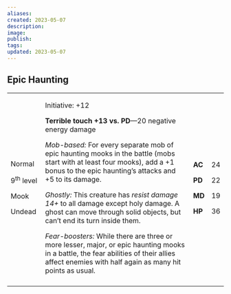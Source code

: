 ```yaml
---
aliases: 
created: 2023-05-07
description: 
image: 
publish: 
tags: 
updated: 2023-05-07
---
```


## Epic Haunting

<table>
<colgroup>
<col style="width: 16%" />
<col style="width: 72%" />
<col style="width: 5%" />
<col style="width: 5%" />
</colgroup>
<tbody>
<tr class="odd">
<td><p>Normal</p>
<p>9<sup>th</sup> level</p>
<p>Mook</p>
<p>Undead</p></td>
<td><p>Initiative: +12</p>
<p><strong>Terrible touch +13 vs. PD</strong>—20 negative energy
damage</p>
<p><em>Mob-based:</em> For every separate mob of epic haunting mooks in
the battle (mobs start with at least four mooks), add a +1 bonus to the
epic haunting’s attacks and +5 to its damage.</p>
<p><em>Ghostly:</em> This creature has <em>resist damage 14+</em> to all
damage except holy damage. A ghost can move through solid objects, but
can’t end its turn inside them.</p>
<p><em>Fear-boosters:</em> While there are three or more lesser, major,
or epic haunting mooks in a battle, the fear abilities of their allies
affect enemies with half again as many hit points as usual.</p></td>
<td><p><strong>AC</strong></p>
<p><strong>PD</strong></p>
<p><strong>MD</strong></p>
<p><strong>HP</strong></p></td>
<td><p>24</p>
<p>22</p>
<p>19</p>
<p>36</p></td>
</tr>
<tr class="even">
<td></td>
<td></td>
<td></td>
<td></td>
</tr>
</tbody>
</table>

